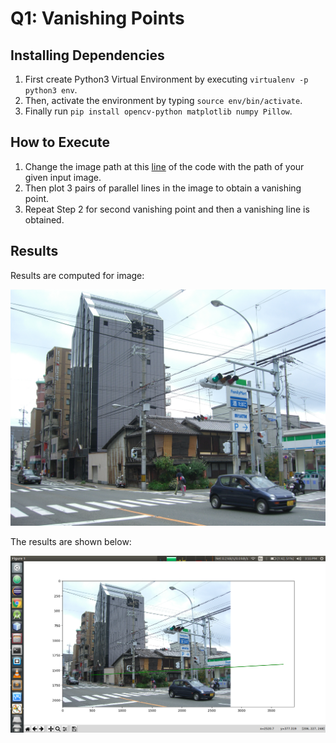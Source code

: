 # Q1: Vanishing Points

## Installing Dependencies

1. First create Python3 Virtual Environment by executing ```virtualenv -p python3 env```.
2. Then, activate the environment by typing ```source env/bin/activate```.
3. Finally run ```pip install opencv-python matplotlib numpy Pillow```.

## How to Execute

1. Change the image path at this [line](https://github.com/radonys/CV-Assignments/blob/a53a7ff8fa51f4234033b9e9cb2d1b6fec61965f/Assignment-3/Q1/1.py#L143) of the code with the path of your given input image.
2. Then plot 3 pairs of parallel lines in the image to obtain a vanishing point.
3. Repeat Step 2 for second vanishing point and then a vanishing line is obtained.

## Results

Results are computed for image:

![img1.jpg](img1.jpg "Input Image")

The results are shown below:

![Q2_Result.png](vline.png "Output Image")
